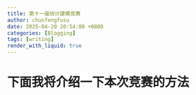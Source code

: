```yaml
---
title: 第十一届统计建模竞赛
author: chunfengfusu
date: 2025-04-20 20:54:00 +0800
categories: [Blogging]
tags: [writing]
render_with_liquid: true
---
```

# 下面我将介绍一下本次竞赛的方法
